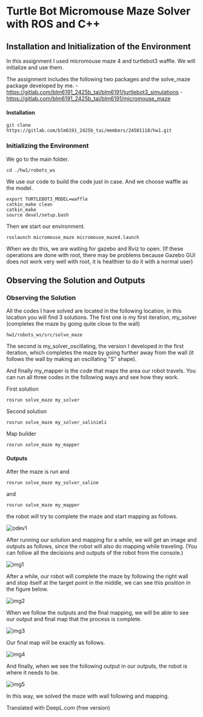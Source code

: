 # Turtle Bot Micromouse Maze Solver with ROS and C++

## Installation and Initialization of the Environment
In this assignment I used micromouse maze 4 and turtlebot3 waffle. We will initialize and use them.

The assignment includes the following two packages and the solve_maze package developed by me.
-https://gitlab.com/blm6191_2425b_tai/blm6191/turtlebot3_simulations 
-https://gitlab.com/blm6191_2425b_tai/blm6191/micromouse_maze

#### Installation

```
git clone https://gitlab.com/blm6191_2425b_tai/members/24501118/hw1.git
```

### Initializing the Environment
We go to the main folder.

```
cd ./hw1/robots_ws
```

We use our code to build the code just in case. And we choose waffle as the model.

```
export TURTLEBOT3_MODEL=waffle
catkin_make clean
catkin_make
source devel/setup.bash
```

Then we start our environment.

```
roslaunch micromouse_maze micromouse_maze4.launch
```

When we do this, we are waiting for gazebo and Rviz to open. (If these operations are done with root, there may be problems because Gazebo GUI does not work very well with root, it is healthier to do it with a normal user)

## Observing the Solution and Outputs

### Observing the Solution

All the codes I have solved are located in the following location, in this location you will find 3 solutions. The first one is my first iteration, my_solver (completes the maze by going quite close to the wall)

```
hw1/robots_ws/src/solve_maze
```

The second is my_solver_oscillating, the version I developed in the first iteration, which completes the maze by going further away from the wall (it follows the wall by making an oscillating "S" shape).

And finally my_mapper is the code that maps the area our robot travels. You can run all three codes in the following ways and see how they work.

First solution
```
rosrun solve_maze my_solver
```

Second solution
```
rosrun solve_maze my_solver_salinimli
```

Map builder
```
rosrun solve_maze my_mapper
```

#### Outputs
After the maze is run and
```
rosrun solve_maze my_solver_saline
```
and
```
rosrun solve_maze my_mapper
```
the robot will try to complete the maze and start mapping as follows.

![odev1](./ciktilar/odev_1.png)

After running our solution and mapping for a while, we will get an image and outputs as follows, since the robot will also do mapping while traveling. (You can follow all the decisions and outputs of the robot from the console.)

![img1](./ciktilar/odev1_cozum.png)

After a while, our robot will complete the maze by following the right wall and stop itself at the target point in the middle, we can see this position in the figure below.

![img2](./ciktilar/odev1_final2.png)

When we follow the outputs and the final mapping, we will be able to see our output and final map that the process is complete.

![img3](./ciktilar/odev1_final.png)

Our final map will be exactly as follows.

![img4](./ciktilar/odev1_final_harita.png)

And finally, when we see the following output in our outputs, the robot is where it needs to be.

![img5](./ciktilar/odev1_final_cmd.png)

In this way, we solved the maze with wall following and mapping.

Translated with DeepL.com (free version)
